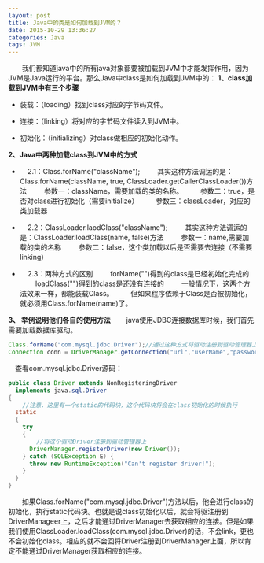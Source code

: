 ```yaml
---
layout: post
title: Java中的类是如何加载到JVM的？
date: 2015-10-29 13:36:27
categories: Java
tags: JVM
---
```

　　我们都知道java中的所有java对象都要被加载到JVM中才能发挥作用，因为JVM是Java运行的平台。那么Java中class是如何加载到JVM中的：
**1、class加载到JVM中有三个步骤**

- 装载：（loading）找到class对应的字节码文件。

- 连接：（linking）将对应的字节码文件读入到JVM中。

- 初始化：（initializing）对class做相应的初始化动作。

**2、Java中两种加载class到JVM中的方式**

-     2.1：Class.forName("className");
        其实这种方法调运的是：Class.forName(className, true, ClassLoader.getCallerClassLoader())方法
        参数一：className，需要加载的类的名称。
        参数二：true，是否对class进行初始化（需要initialize）
        参数三：classLoader，对应的类加载器

-     2.2：ClassLoader.laodClass("className");
        其实这种方法调运的是：ClassLoader.loadClass(name, false)方法
        参数一：name,需要加载的类的名称
        参数二：false，这个类加载以后是否需要去连接（不需要linking）
 
-     2.3：两种方式的区别
        forName("")得到的class是已经初始化完成的
        loadClass("")得到的class是还没有连接的
        一般情况下，这两个方法效果一样，都能装载Class。
        但如果程序依赖于Class是否被初始化，就必须用Class.forName(name)了。

**3、 举例说明他们各自的使用方法**
　　java使用JDBC连接数据库时候，我们首先需要加载数据库驱动。

```java
Class.forName("com.mysql.jdbc.Driver");//通过这种方式将驱动注册到驱动管理器上
Connection conn = DriverManager.getConnection("url","userName","password");//通过驱动管理器获得相应的连接
```
　查看com.mysql.jdbc.Driver源码：

```java
public class Driver extends NonRegisteringDriver
  implements java.sql.Driver
{
    //注意，这里有一个static的代码块，这个代码块将会在class初始化的时候执行
  static
  {
    try
    {
        //将这个驱动Driver注册到驱动管理器上
      DriverManager.registerDriver(new Driver());
    } catch (SQLException E) {
      throw new RuntimeException("Can't register driver!");
    }
  }
}
```

　　如果Class.forName("com.mysql.jdbc.Driver")方法以后，他会进行class的初始化，执行static代码块。也就是说class初始化以后，就会将驱注册到DriverManageer上，之后才能通过DriverManager去获取相应的连接。但是如果我们使用ClassLoader.loadClass(com.mysql.jdbc.Driver)的话，不会link，更也不会初始化class。相应的就不会回将Driver注册到DriverManager上面，所以肯定不能通过DriverManager获取相应的连接。
       


